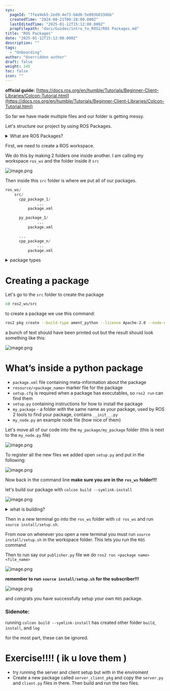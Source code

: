 ```yaml
---
sys:
  pageId: "7fea9eb5-2ed9-4e73-b6d6-5e093b833dbb"
  createdTime: "2024-08-21T00:28:00.000Z"
  lastEditedTime: "2025-01-12T15:12:00.000Z"
  propFilepath: "docs/Guides/intro_to_ROS2/ROS Packages.md"
title: "ROS Packages"
date: "2025-01-12T15:12:00.000Z"
description: ""
tags:
  - "Onboarding"
author: "Overridden author"
draft: false
weight: 145
toc: false
icon: ""
---
```


**official guide:** [https://docs.ros.org/en/humble/Tutorials/Beginner-Client-Libraries/Colcon-Tutorial.html](https://docs.ros.org/en/humble/Tutorials/Beginner-Client-Libraries/Colcon-Tutorial.html)

So far we have made multiple files and our folder is getting messy.

Let's structure our project by using ROS Packages.

<details>

<summary>What are ROS Packages?</summary>

ROS Packages are, as the name implies, packages of code that are highly sharable between ROS developers.

They consist of a folder, `package.xml` file, and source code

```python
      cpp_package_1/
		      ... imagine much code files here ..
          package.xml
```

</details>

First, we need to create a ROS workspace.

We do this by making 2 folders one inside another. I am calling my workspace `ros_ws` and the folder inside it `src`

![image.png](https://prod-files-secure.s3.us-west-2.amazonaws.com/d518164a-d88e-44d1-a4ee-3adb3bd8bce0/70706947-fd18-4537-a67b-e12946812d31/image.png?X-Amz-Algorithm=AWS4-HMAC-SHA256&X-Amz-Content-Sha256=UNSIGNED-PAYLOAD&X-Amz-Credential=ASIAZI2LB4664HTJ4V4Z%2F20250309%2Fus-west-2%2Fs3%2Faws4_request&X-Amz-Date=20250309T030820Z&X-Amz-Expires=3600&X-Amz-Security-Token=IQoJb3JpZ2luX2VjECMaCXVzLXdlc3QtMiJGMEQCIGEqV%2B%2B3SVJegqObIlJ5DcA%2BlulC5aDygs7RRhPiC5QPAiBJvceuIC0i9jlSRfdypLy3sPaPCc0QlNO7Fxb59nELGCr%2FAwhsEAAaDDYzNzQyMzE4MzgwNSIMIIjsrXoJ9tD%2FWVFkKtwDgwRmniIKkAZ87fyqHiC%2FDBokDyAjkVZA1r8s301jzAnQYgKNGgbQ%2BFSEiX76XfDrDyWkUO0cDF%2BCPzQdbnmYMOV%2B4pfFyn6fswSagyG9iTuYYCJK5o83IIvUd1MtfJXKMuMeaNDAlHvLlhLvyI2Y%2FuThXyELbih7sJndtPPGsANx5rS2oy%2FHsNF%2BfjXl9%2B292WxwanV17%2BdoE2MbzencQP73x3we0xxg48OG7t4sRAE2JXxaGeyIEDLYhwr6OyJxyRnXSUMBw7mkfjKKJEeskrLQ1JfdsCJi0VuzVr3YS0SW2DYcZfy25TZVnic7vaBZ6trKVivbRhb6Ltmx1JNzqvsZsCU7MTMTapQq1Bg%2BZSk6ICQcACMreIFfqr0DfgK74v5rxeXtyhsTxchUN8C1pNYYuO0LJOlXR35wDr4y8opMEvMic52jORZiv2bwYOFLbrsQFaVefo0j9phYSJZoo%2BfxucznKZq4W55u1NIJC4OC9TYxOxeiYM5J5IIYTMswmEs%2FR2uVQYFTGRljh8zoTo5KSr9XbJTm4s2q5x%2Fz5iuZezp%2BXumKvTWjvR2cilXnUGXOE4h7TDUxZY4Ii4UaaFieH3VTdcf0ou0oMIqw1qorQggkKCjIzjW%2FIcwwyoq0vgY6pgELc9R1K7%2BOgyfufPdkod5mLDcsX8Y6cruZ8K3R2KwH75vo9nRBitO3mdJBvg%2FPeDaPg9BbAPZ12nx5Qf%2B4cdTRp3ZFvLHLnSYCwMW6kMvWL%2BM%2BvqjCXiPjA%2FIrMOfq1CeQqcn3Gkqn%2B6hPnvzo8nPPmruSVCLSWaM1Zmn3Sn0%2BrX3osXmSlXBs7%2BjQadbJ6x8mIy8RKigqV4WTXc%2FmYIMc7wNf7ey4&X-Amz-Signature=12f7a3a75b0c7c218ef401ff36e1cb38d01a6187fd67d8003d001226e49e2de6&X-Amz-SignedHeaders=host&x-id=GetObject)

Then inside this `src` folder is where we put all of our packages.

```python
ros_ws/
    src/
      cpp_package_1/
		      ...
          package.xml

      py_package_1/
		      ...
          package.xml

      ...
      cpp_package_n/
		      ...
          package.xml

```

<details>

<summary>package types</summary>

packages can be either `C++` or python.

the intern file structure is different for each but for this guide we will stick to creating python packages

</details>

# Creating a package

Let's go to the `src` folder to create the package

```bash
cd ros2_ws/src
```

to create a package we use this command:

```bash
ros2 pkg create --build-type ament_python --license Apache-2.0 --node-name my_node my_package
```

a bunch of text should have been printed out but the result should look something like this:

![image.png](https://prod-files-secure.s3.us-west-2.amazonaws.com/d518164a-d88e-44d1-a4ee-3adb3bd8bce0/e6cf1e3f-8512-4a3e-b131-079f800bf3e8/image.png?X-Amz-Algorithm=AWS4-HMAC-SHA256&X-Amz-Content-Sha256=UNSIGNED-PAYLOAD&X-Amz-Credential=ASIAZI2LB4664HTJ4V4Z%2F20250309%2Fus-west-2%2Fs3%2Faws4_request&X-Amz-Date=20250309T030820Z&X-Amz-Expires=3600&X-Amz-Security-Token=IQoJb3JpZ2luX2VjECMaCXVzLXdlc3QtMiJGMEQCIGEqV%2B%2B3SVJegqObIlJ5DcA%2BlulC5aDygs7RRhPiC5QPAiBJvceuIC0i9jlSRfdypLy3sPaPCc0QlNO7Fxb59nELGCr%2FAwhsEAAaDDYzNzQyMzE4MzgwNSIMIIjsrXoJ9tD%2FWVFkKtwDgwRmniIKkAZ87fyqHiC%2FDBokDyAjkVZA1r8s301jzAnQYgKNGgbQ%2BFSEiX76XfDrDyWkUO0cDF%2BCPzQdbnmYMOV%2B4pfFyn6fswSagyG9iTuYYCJK5o83IIvUd1MtfJXKMuMeaNDAlHvLlhLvyI2Y%2FuThXyELbih7sJndtPPGsANx5rS2oy%2FHsNF%2BfjXl9%2B292WxwanV17%2BdoE2MbzencQP73x3we0xxg48OG7t4sRAE2JXxaGeyIEDLYhwr6OyJxyRnXSUMBw7mkfjKKJEeskrLQ1JfdsCJi0VuzVr3YS0SW2DYcZfy25TZVnic7vaBZ6trKVivbRhb6Ltmx1JNzqvsZsCU7MTMTapQq1Bg%2BZSk6ICQcACMreIFfqr0DfgK74v5rxeXtyhsTxchUN8C1pNYYuO0LJOlXR35wDr4y8opMEvMic52jORZiv2bwYOFLbrsQFaVefo0j9phYSJZoo%2BfxucznKZq4W55u1NIJC4OC9TYxOxeiYM5J5IIYTMswmEs%2FR2uVQYFTGRljh8zoTo5KSr9XbJTm4s2q5x%2Fz5iuZezp%2BXumKvTWjvR2cilXnUGXOE4h7TDUxZY4Ii4UaaFieH3VTdcf0ou0oMIqw1qorQggkKCjIzjW%2FIcwwyoq0vgY6pgELc9R1K7%2BOgyfufPdkod5mLDcsX8Y6cruZ8K3R2KwH75vo9nRBitO3mdJBvg%2FPeDaPg9BbAPZ12nx5Qf%2B4cdTRp3ZFvLHLnSYCwMW6kMvWL%2BM%2BvqjCXiPjA%2FIrMOfq1CeQqcn3Gkqn%2B6hPnvzo8nPPmruSVCLSWaM1Zmn3Sn0%2BrX3osXmSlXBs7%2BjQadbJ6x8mIy8RKigqV4WTXc%2FmYIMc7wNf7ey4&X-Amz-Signature=5ef7b41cb6c0176bb671d15b3a4b980b6e7f680922d2e5e285f65bbada3e3d31&X-Amz-SignedHeaders=host&x-id=GetObject)

# What’s inside a python package

- `package.xml` file containing meta-information about the package
- `resource/<package_name>` marker file for the package
- `setup.cfg` is required when a package has executables, so `ros2 run` can find them
- `setup.py` containing instructions for how to install the package
- `my_package` - a folder with the same name as your package, used by ROS 2 tools to find your package, contains `__init__.py`
- `my_node.py` an example node file (how nice of them)

Let's move all of our code into the `my_package/my_package` folder (this is next to the `my_node.py` file)

![image.png](https://prod-files-secure.s3.us-west-2.amazonaws.com/d518164a-d88e-44d1-a4ee-3adb3bd8bce0/9ce58f11-0da9-4d3e-b86d-506a9685d378/image.png?X-Amz-Algorithm=AWS4-HMAC-SHA256&X-Amz-Content-Sha256=UNSIGNED-PAYLOAD&X-Amz-Credential=ASIAZI2LB4664HTJ4V4Z%2F20250309%2Fus-west-2%2Fs3%2Faws4_request&X-Amz-Date=20250309T030820Z&X-Amz-Expires=3600&X-Amz-Security-Token=IQoJb3JpZ2luX2VjECMaCXVzLXdlc3QtMiJGMEQCIGEqV%2B%2B3SVJegqObIlJ5DcA%2BlulC5aDygs7RRhPiC5QPAiBJvceuIC0i9jlSRfdypLy3sPaPCc0QlNO7Fxb59nELGCr%2FAwhsEAAaDDYzNzQyMzE4MzgwNSIMIIjsrXoJ9tD%2FWVFkKtwDgwRmniIKkAZ87fyqHiC%2FDBokDyAjkVZA1r8s301jzAnQYgKNGgbQ%2BFSEiX76XfDrDyWkUO0cDF%2BCPzQdbnmYMOV%2B4pfFyn6fswSagyG9iTuYYCJK5o83IIvUd1MtfJXKMuMeaNDAlHvLlhLvyI2Y%2FuThXyELbih7sJndtPPGsANx5rS2oy%2FHsNF%2BfjXl9%2B292WxwanV17%2BdoE2MbzencQP73x3we0xxg48OG7t4sRAE2JXxaGeyIEDLYhwr6OyJxyRnXSUMBw7mkfjKKJEeskrLQ1JfdsCJi0VuzVr3YS0SW2DYcZfy25TZVnic7vaBZ6trKVivbRhb6Ltmx1JNzqvsZsCU7MTMTapQq1Bg%2BZSk6ICQcACMreIFfqr0DfgK74v5rxeXtyhsTxchUN8C1pNYYuO0LJOlXR35wDr4y8opMEvMic52jORZiv2bwYOFLbrsQFaVefo0j9phYSJZoo%2BfxucznKZq4W55u1NIJC4OC9TYxOxeiYM5J5IIYTMswmEs%2FR2uVQYFTGRljh8zoTo5KSr9XbJTm4s2q5x%2Fz5iuZezp%2BXumKvTWjvR2cilXnUGXOE4h7TDUxZY4Ii4UaaFieH3VTdcf0ou0oMIqw1qorQggkKCjIzjW%2FIcwwyoq0vgY6pgELc9R1K7%2BOgyfufPdkod5mLDcsX8Y6cruZ8K3R2KwH75vo9nRBitO3mdJBvg%2FPeDaPg9BbAPZ12nx5Qf%2B4cdTRp3ZFvLHLnSYCwMW6kMvWL%2BM%2BvqjCXiPjA%2FIrMOfq1CeQqcn3Gkqn%2B6hPnvzo8nPPmruSVCLSWaM1Zmn3Sn0%2BrX3osXmSlXBs7%2BjQadbJ6x8mIy8RKigqV4WTXc%2FmYIMc7wNf7ey4&X-Amz-Signature=771e3c5cda7ff72538abb03e6f7024262431d33bab2f32b0208c5bb3c6530fcb&X-Amz-SignedHeaders=host&x-id=GetObject)

To register all the new files we added open `setup.py` and put in the following:

![image.png](https://prod-files-secure.s3.us-west-2.amazonaws.com/d518164a-d88e-44d1-a4ee-3adb3bd8bce0/1cd7c262-4cae-4496-9d75-c178537d24a2/image.png?X-Amz-Algorithm=AWS4-HMAC-SHA256&X-Amz-Content-Sha256=UNSIGNED-PAYLOAD&X-Amz-Credential=ASIAZI2LB4664HTJ4V4Z%2F20250309%2Fus-west-2%2Fs3%2Faws4_request&X-Amz-Date=20250309T030820Z&X-Amz-Expires=3600&X-Amz-Security-Token=IQoJb3JpZ2luX2VjECMaCXVzLXdlc3QtMiJGMEQCIGEqV%2B%2B3SVJegqObIlJ5DcA%2BlulC5aDygs7RRhPiC5QPAiBJvceuIC0i9jlSRfdypLy3sPaPCc0QlNO7Fxb59nELGCr%2FAwhsEAAaDDYzNzQyMzE4MzgwNSIMIIjsrXoJ9tD%2FWVFkKtwDgwRmniIKkAZ87fyqHiC%2FDBokDyAjkVZA1r8s301jzAnQYgKNGgbQ%2BFSEiX76XfDrDyWkUO0cDF%2BCPzQdbnmYMOV%2B4pfFyn6fswSagyG9iTuYYCJK5o83IIvUd1MtfJXKMuMeaNDAlHvLlhLvyI2Y%2FuThXyELbih7sJndtPPGsANx5rS2oy%2FHsNF%2BfjXl9%2B292WxwanV17%2BdoE2MbzencQP73x3we0xxg48OG7t4sRAE2JXxaGeyIEDLYhwr6OyJxyRnXSUMBw7mkfjKKJEeskrLQ1JfdsCJi0VuzVr3YS0SW2DYcZfy25TZVnic7vaBZ6trKVivbRhb6Ltmx1JNzqvsZsCU7MTMTapQq1Bg%2BZSk6ICQcACMreIFfqr0DfgK74v5rxeXtyhsTxchUN8C1pNYYuO0LJOlXR35wDr4y8opMEvMic52jORZiv2bwYOFLbrsQFaVefo0j9phYSJZoo%2BfxucznKZq4W55u1NIJC4OC9TYxOxeiYM5J5IIYTMswmEs%2FR2uVQYFTGRljh8zoTo5KSr9XbJTm4s2q5x%2Fz5iuZezp%2BXumKvTWjvR2cilXnUGXOE4h7TDUxZY4Ii4UaaFieH3VTdcf0ou0oMIqw1qorQggkKCjIzjW%2FIcwwyoq0vgY6pgELc9R1K7%2BOgyfufPdkod5mLDcsX8Y6cruZ8K3R2KwH75vo9nRBitO3mdJBvg%2FPeDaPg9BbAPZ12nx5Qf%2B4cdTRp3ZFvLHLnSYCwMW6kMvWL%2BM%2BvqjCXiPjA%2FIrMOfq1CeQqcn3Gkqn%2B6hPnvzo8nPPmruSVCLSWaM1Zmn3Sn0%2BrX3osXmSlXBs7%2BjQadbJ6x8mIy8RKigqV4WTXc%2FmYIMc7wNf7ey4&X-Amz-Signature=1443ec24c97f0425497c8dd1cad1b217dd686ef0ef97917d7825ad982ffa918c&X-Amz-SignedHeaders=host&x-id=GetObject)

Now back in the command line **make sure you are in the** **`ros_ws`** **folder!!!**

let's build our package with `colcon build --symlink-install`

![image.png](https://prod-files-secure.s3.us-west-2.amazonaws.com/d518164a-d88e-44d1-a4ee-3adb3bd8bce0/2f2a0d27-b173-48fd-b189-5f5c0ce65619/image.png?X-Amz-Algorithm=AWS4-HMAC-SHA256&X-Amz-Content-Sha256=UNSIGNED-PAYLOAD&X-Amz-Credential=ASIAZI2LB4664HTJ4V4Z%2F20250309%2Fus-west-2%2Fs3%2Faws4_request&X-Amz-Date=20250309T030820Z&X-Amz-Expires=3600&X-Amz-Security-Token=IQoJb3JpZ2luX2VjECMaCXVzLXdlc3QtMiJGMEQCIGEqV%2B%2B3SVJegqObIlJ5DcA%2BlulC5aDygs7RRhPiC5QPAiBJvceuIC0i9jlSRfdypLy3sPaPCc0QlNO7Fxb59nELGCr%2FAwhsEAAaDDYzNzQyMzE4MzgwNSIMIIjsrXoJ9tD%2FWVFkKtwDgwRmniIKkAZ87fyqHiC%2FDBokDyAjkVZA1r8s301jzAnQYgKNGgbQ%2BFSEiX76XfDrDyWkUO0cDF%2BCPzQdbnmYMOV%2B4pfFyn6fswSagyG9iTuYYCJK5o83IIvUd1MtfJXKMuMeaNDAlHvLlhLvyI2Y%2FuThXyELbih7sJndtPPGsANx5rS2oy%2FHsNF%2BfjXl9%2B292WxwanV17%2BdoE2MbzencQP73x3we0xxg48OG7t4sRAE2JXxaGeyIEDLYhwr6OyJxyRnXSUMBw7mkfjKKJEeskrLQ1JfdsCJi0VuzVr3YS0SW2DYcZfy25TZVnic7vaBZ6trKVivbRhb6Ltmx1JNzqvsZsCU7MTMTapQq1Bg%2BZSk6ICQcACMreIFfqr0DfgK74v5rxeXtyhsTxchUN8C1pNYYuO0LJOlXR35wDr4y8opMEvMic52jORZiv2bwYOFLbrsQFaVefo0j9phYSJZoo%2BfxucznKZq4W55u1NIJC4OC9TYxOxeiYM5J5IIYTMswmEs%2FR2uVQYFTGRljh8zoTo5KSr9XbJTm4s2q5x%2Fz5iuZezp%2BXumKvTWjvR2cilXnUGXOE4h7TDUxZY4Ii4UaaFieH3VTdcf0ou0oMIqw1qorQggkKCjIzjW%2FIcwwyoq0vgY6pgELc9R1K7%2BOgyfufPdkod5mLDcsX8Y6cruZ8K3R2KwH75vo9nRBitO3mdJBvg%2FPeDaPg9BbAPZ12nx5Qf%2B4cdTRp3ZFvLHLnSYCwMW6kMvWL%2BM%2BvqjCXiPjA%2FIrMOfq1CeQqcn3Gkqn%2B6hPnvzo8nPPmruSVCLSWaM1Zmn3Sn0%2BrX3osXmSlXBs7%2BjQadbJ6x8mIy8RKigqV4WTXc%2FmYIMc7wNf7ey4&X-Amz-Signature=b8054667b4f5f69011412b7f2829f9201c6b20b89423dc10fdc3ad3f49a34020&X-Amz-SignedHeaders=host&x-id=GetObject)

<details>

<summary>what is building?</summary>

if you are a CS major at Rose-Hulman you will learn the answer to this in CSSE132

but TLDR; is it combines all the code files into one program that can be run easily 

</details>

Then in a new terminal go into the `ros_ws` folder with `cd ros_ws` and run `source install/setup.sh`. 

From now on whenever you open a new terminal you must run `source install/setup.sh` in the workspace folder. This lets you run the `ROS` command

Then to run say our `publisher.py` file we do `ros2 run <package name> <file_name>`

![image.png](https://prod-files-secure.s3.us-west-2.amazonaws.com/d518164a-d88e-44d1-a4ee-3adb3bd8bce0/4f4b1219-3a44-4632-aa0a-ce3471699f59/image.png?X-Amz-Algorithm=AWS4-HMAC-SHA256&X-Amz-Content-Sha256=UNSIGNED-PAYLOAD&X-Amz-Credential=ASIAZI2LB4664HTJ4V4Z%2F20250309%2Fus-west-2%2Fs3%2Faws4_request&X-Amz-Date=20250309T030820Z&X-Amz-Expires=3600&X-Amz-Security-Token=IQoJb3JpZ2luX2VjECMaCXVzLXdlc3QtMiJGMEQCIGEqV%2B%2B3SVJegqObIlJ5DcA%2BlulC5aDygs7RRhPiC5QPAiBJvceuIC0i9jlSRfdypLy3sPaPCc0QlNO7Fxb59nELGCr%2FAwhsEAAaDDYzNzQyMzE4MzgwNSIMIIjsrXoJ9tD%2FWVFkKtwDgwRmniIKkAZ87fyqHiC%2FDBokDyAjkVZA1r8s301jzAnQYgKNGgbQ%2BFSEiX76XfDrDyWkUO0cDF%2BCPzQdbnmYMOV%2B4pfFyn6fswSagyG9iTuYYCJK5o83IIvUd1MtfJXKMuMeaNDAlHvLlhLvyI2Y%2FuThXyELbih7sJndtPPGsANx5rS2oy%2FHsNF%2BfjXl9%2B292WxwanV17%2BdoE2MbzencQP73x3we0xxg48OG7t4sRAE2JXxaGeyIEDLYhwr6OyJxyRnXSUMBw7mkfjKKJEeskrLQ1JfdsCJi0VuzVr3YS0SW2DYcZfy25TZVnic7vaBZ6trKVivbRhb6Ltmx1JNzqvsZsCU7MTMTapQq1Bg%2BZSk6ICQcACMreIFfqr0DfgK74v5rxeXtyhsTxchUN8C1pNYYuO0LJOlXR35wDr4y8opMEvMic52jORZiv2bwYOFLbrsQFaVefo0j9phYSJZoo%2BfxucznKZq4W55u1NIJC4OC9TYxOxeiYM5J5IIYTMswmEs%2FR2uVQYFTGRljh8zoTo5KSr9XbJTm4s2q5x%2Fz5iuZezp%2BXumKvTWjvR2cilXnUGXOE4h7TDUxZY4Ii4UaaFieH3VTdcf0ou0oMIqw1qorQggkKCjIzjW%2FIcwwyoq0vgY6pgELc9R1K7%2BOgyfufPdkod5mLDcsX8Y6cruZ8K3R2KwH75vo9nRBitO3mdJBvg%2FPeDaPg9BbAPZ12nx5Qf%2B4cdTRp3ZFvLHLnSYCwMW6kMvWL%2BM%2BvqjCXiPjA%2FIrMOfq1CeQqcn3Gkqn%2B6hPnvzo8nPPmruSVCLSWaM1Zmn3Sn0%2BrX3osXmSlXBs7%2BjQadbJ6x8mIy8RKigqV4WTXc%2FmYIMc7wNf7ey4&X-Amz-Signature=cffc181582c768fbfc304d95016c32af0c446e1917a162d3683e3ec91a196730&X-Amz-SignedHeaders=host&x-id=GetObject)

**remember to run** **`source install/setup.sh`** **for the subscriber!!!**

![image.png](https://prod-files-secure.s3.us-west-2.amazonaws.com/d518164a-d88e-44d1-a4ee-3adb3bd8bce0/02121119-dad4-49ec-8356-c956108b4243/image.png?X-Amz-Algorithm=AWS4-HMAC-SHA256&X-Amz-Content-Sha256=UNSIGNED-PAYLOAD&X-Amz-Credential=ASIAZI2LB4664HTJ4V4Z%2F20250309%2Fus-west-2%2Fs3%2Faws4_request&X-Amz-Date=20250309T030820Z&X-Amz-Expires=3600&X-Amz-Security-Token=IQoJb3JpZ2luX2VjECMaCXVzLXdlc3QtMiJGMEQCIGEqV%2B%2B3SVJegqObIlJ5DcA%2BlulC5aDygs7RRhPiC5QPAiBJvceuIC0i9jlSRfdypLy3sPaPCc0QlNO7Fxb59nELGCr%2FAwhsEAAaDDYzNzQyMzE4MzgwNSIMIIjsrXoJ9tD%2FWVFkKtwDgwRmniIKkAZ87fyqHiC%2FDBokDyAjkVZA1r8s301jzAnQYgKNGgbQ%2BFSEiX76XfDrDyWkUO0cDF%2BCPzQdbnmYMOV%2B4pfFyn6fswSagyG9iTuYYCJK5o83IIvUd1MtfJXKMuMeaNDAlHvLlhLvyI2Y%2FuThXyELbih7sJndtPPGsANx5rS2oy%2FHsNF%2BfjXl9%2B292WxwanV17%2BdoE2MbzencQP73x3we0xxg48OG7t4sRAE2JXxaGeyIEDLYhwr6OyJxyRnXSUMBw7mkfjKKJEeskrLQ1JfdsCJi0VuzVr3YS0SW2DYcZfy25TZVnic7vaBZ6trKVivbRhb6Ltmx1JNzqvsZsCU7MTMTapQq1Bg%2BZSk6ICQcACMreIFfqr0DfgK74v5rxeXtyhsTxchUN8C1pNYYuO0LJOlXR35wDr4y8opMEvMic52jORZiv2bwYOFLbrsQFaVefo0j9phYSJZoo%2BfxucznKZq4W55u1NIJC4OC9TYxOxeiYM5J5IIYTMswmEs%2FR2uVQYFTGRljh8zoTo5KSr9XbJTm4s2q5x%2Fz5iuZezp%2BXumKvTWjvR2cilXnUGXOE4h7TDUxZY4Ii4UaaFieH3VTdcf0ou0oMIqw1qorQggkKCjIzjW%2FIcwwyoq0vgY6pgELc9R1K7%2BOgyfufPdkod5mLDcsX8Y6cruZ8K3R2KwH75vo9nRBitO3mdJBvg%2FPeDaPg9BbAPZ12nx5Qf%2B4cdTRp3ZFvLHLnSYCwMW6kMvWL%2BM%2BvqjCXiPjA%2FIrMOfq1CeQqcn3Gkqn%2B6hPnvzo8nPPmruSVCLSWaM1Zmn3Sn0%2BrX3osXmSlXBs7%2BjQadbJ6x8mIy8RKigqV4WTXc%2FmYIMc7wNf7ey4&X-Amz-Signature=3bafa7f1b0b4952f0b4dccba817e98a9814ad1e80de40042dddfbe188e1b967c&X-Amz-SignedHeaders=host&x-id=GetObject)

and congrats you have successfully setup your own `ROS` package.

### Sidenote:

running `colcon build --symlink-install` has created other folder `build`, `install`, and `log`

for the most part, these can be ignored.

# Exercise!!!! ( ik u love them )

- try running the server and client setup but with in the enviroment
- Create a new package called `server_client_pkg` and copy the `server.py` and `client.py` files in there. Then build and run the two files.
